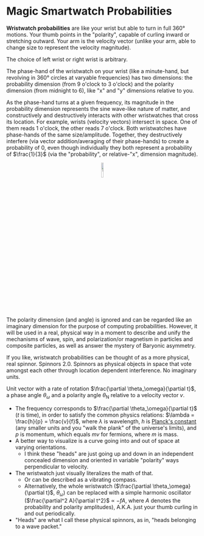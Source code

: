 # Magic Smartwatch Probabilities

**Wristwatch probabilities** are like your wrist but able to turn in full 360° motions. Your thumb points in the "polarity", capable of curling inward or stretching outward. Your arm is the velocity vector (unlike your arm, able to change size to represent the velocity magnitude).

The choice of left wrist or right wrist is arbitrary.

The phase-hand of the wristwatch on your wrist (like a minute-hand, but revolving in 360° circles at varyable frequencies) has two dimensions: the probability dimension (from 9 o'clock to 3 o'clock) and the polarity dimension (from midnight to 6), like "x" and "y" dimensions relative to you.

As the phase-hand turns at a given frequency, its magnitude in the probability dimension represents the sine wave-like nature of matter, and constructively and destructively interacts with other wristwatches that cross its location. For example, wrists (velocity vectors) intersect in space. One of them reads 1 o'clock, the other reads 7 o'clock. Both wristwatches have phase-hands of the same size/amplitude. Together, they destructively interfere (via vector addition/averaging of their phase-hands) to create a probability of 0, even though individually they both represent a probability of $\frac{1}{3}$ (via the "probability", or relative-"x", dimension magnitude). 

<p align="center">
<a href="https://github.com/animal-tree/Writing-stuff-2/assets/142250284/d6dc71fd-7c01-49a1-9856-c4c0de2a2e98">
<picture>
  <source width="10%" media="(prefers-color-scheme: dark)" srcset="https://github.com/animal-tree/Writing-stuff-2/assets/142250284/d6dc71fd-7c01-49a1-9856-c4c0de2a2e98">
  <img width="10%" alt="Text changing depending on mode. Light: 'Light' Dark: 'Dark'" src="https://github.com/animal-tree/Writing-stuff-2/assets/142250284/d6dc71fd-7c01-49a1-9856-c4c0de2a2e98">
</picture>
</a>
</p>

The polarity dimension (and angle) is ignored and can be regarded like an imaginary dimension for the purpose of computing probabilities. However, it will be used in a real, physical way in a moment to describe and unify the mechanisms of wave, spin, and polarization/or magnetism in particles and composite particles, as well as answer the mystery of Baryonic asymmetry.

If you like, wristwatch probabilities can be thought of as a more physical, real spinnor. Spinnors 2.0. Spinnors as physical objects in space that vote amongst each other through location dependent interference. No imaginary units. 

Unit vector with a rate of rotation $\frac{\partial \theta_\omega}{\partial t}$, a phase angle $\theta_\omega$ and a polarity angle $\theta_\mathrm{N}$ relative to a velocity vector $v$.

- The frequency corresponds to $\frac{\partial \theta_\omega}{\partial t}$ ($t$ is time), in order to satisfy the common physics relations: $\lambda = \frac{h}{p} = \frac{v}{f}$, where $\lambda$ is wavelength, $h$ is [Planck's constant](https://en.wikipedia.org/wiki/Planck_constant) (any smaller units and you "walk the plank" of the universe's limits), and $p$ is momentum, which equals $mv$ for fermions, where $m$ is mass.
- A better way to visualize is a curve going into and out of space at varying orientations.
  - I think these "heads" are just going up and down in an independent concealed dimension and oriented in variable "polarity" ways perpendicular to velocity.
- The wristwatch just visually literalizes the math of that.
  - Or can be described as a vibrating compass.
  - Alternatively, the whole wristwatch ($\frac{\partial \theta_\omega}{\partial t}$, $\theta_\omega$) can be replaced with a simple harmonic oscillator ($\frac{\partial^2 A}{\partial t^2}$ $\propto$ $-f A$, where $A$ denotes the probability and polarity amplitudes), A.K.A. just your thumb curling in and out periodically.
- "Heads" are what I call these physical spinnors, as in, "heads belonging to a wave packet."

